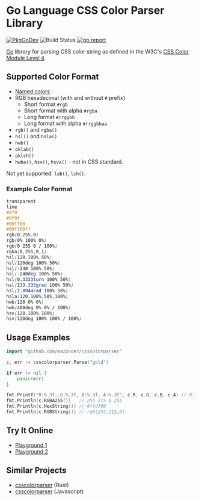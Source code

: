 # Go Language CSS Color Parser Library

[![PkgGoDev](https://pkg.go.dev/badge/github.com/mazznoer/csscolorparser)](https://pkg.go.dev/github.com/mazznoer/csscolorparser)
![Build Status](https://github.com/mazznoer/csscolorparser/actions/workflows/go.yml/badge.svg)
[![go report](https://goreportcard.com/badge/github.com/mazznoer/csscolorparser)](https://goreportcard.com/report/github.com/mazznoer/csscolorparser)

[Go](https://www.golang.org/) library for parsing CSS color string as defined in the W3C's [CSS Color Module Level 4](https://www.w3.org/TR/css-color-4/).

## Supported Color Format

* [Named colors](https://www.w3.org/TR/css-color-4/#named-colors)
* RGB hexadecimal (with and without `#` prefix)
  * Short format `#rgb`
  * Short format with alpha `#rgba`
  * Long format `#rrggbb`
  * Long format with alpha `#rrggbbaa`
* `rgb()` and `rgba()`
* `hsl()` and `hsla()`
* `hwb()`
* `oklab()`
* `oklch()`
* `hwba()`, `hsv()`, `hsva()` - not in CSS standard.

Not yet supported: `lab()`, `lch()`.

### Example Color Format

```css
transparent
lime
#0f0
#0f0f
#00ff00
#00ff00ff
rgb(0,255,0)
rgb(0% 100% 0%)
rgb(0 255 0 / 100%)
rgba(0,255,0,1)
hsl(120,100%,50%)
hsl(120deg 100% 50%)
hsl(-240 100% 50%)
hsl(-240deg 100% 50%)
hsl(0.3333turn 100% 50%)
hsl(133.333grad 100% 50%)
hsl(2.0944rad 100% 50%)
hsla(120,100%,50%,100%)
hwb(120 0% 0%)
hwb(480deg 0% 0% / 100%)
hsv(120,100%,100%)
hsv(120deg 100% 100% / 100%)
```

## Usage Examples

```go
import "github.com/mazznoer/csscolorparser"

c, err := csscolorparser.Parse("gold")

if err != nil {
    panic(err)
}

fmt.Printf("R:%.3f, G:%.3f, B:%.3f, A:%.3f", c.R, c.G, c.B, c.A) // R:1.000, G:0.843, B:0.000, A:1.000
fmt.Println(c.RGBA255())   // 255 215 0 255
fmt.Println(c.HexString()) // #ffd700
fmt.Println(c.RGBString()) // rgb(255,215,0)
```

## Try It Online

* [Playground 1](https://play.golang.org/p/8KMIc1TLQB0)
* [Playground 2](https://play.golang.org/p/7kb62KSARwa)

## Similar Projects

* [csscolorparser](https://github.com/mazznoer/csscolorparser-rs) (Rust)
* [csscolorparser](https://github.com/deanm/css-color-parser-js) (Javascript)
